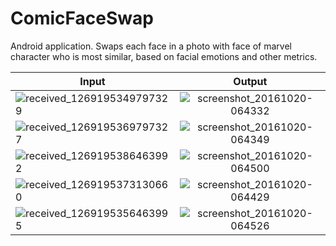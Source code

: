 # ComicFaceSwap

Android application.
Swaps each face in a photo with face of marvel character who is most similar, based on facial emotions and other metrics.

| Input        |   Output        |
| ------------- |:-------------:|
| ![received_1269195349797329](https://cloud.githubusercontent.com/assets/10877153/19562628/ddc50754-9691-11e6-82b6-328b5bcb9873.jpeg)     | ![screenshot_20161020-064332](https://cloud.githubusercontent.com/assets/10877153/19562590/c42861a6-9691-11e6-91ae-a2687250d8de.png) |
| ![received_1269195369797327](https://cloud.githubusercontent.com/assets/10877153/19562636/dff3ab66-9691-11e6-9d3f-bacf8e9285d4.jpeg)      | ![screenshot_20161020-064349](https://cloud.githubusercontent.com/assets/10877153/19562594/c906efb2-9691-11e6-87f5-7f0cf78cfc83.png)     |
| ![received_1269195386463992](https://cloud.githubusercontent.com/assets/10877153/19562617/d7fa9578-9691-11e6-8458-da06bc1717aa.jpeg) | ![screenshot_20161020-064500](https://cloud.githubusercontent.com/assets/10877153/19562602/ccb7de64-9691-11e6-9685-df2c85c862c6.png)      | 
| ![received_1269195373130660](https://cloud.githubusercontent.com/assets/10877153/19562639/e0b515da-9691-11e6-869d-dcc0e2d98bad.jpeg)| ![screenshot_20161020-064429](https://cloud.githubusercontent.com/assets/10877153/19562601/cc0a71ac-9691-11e6-88e1-17e6af4a4bdb.png)|
| ![received_1269195356463995](https://cloud.githubusercontent.com/assets/10877153/19562635/df17105c-9691-11e6-9d81-8911323aa72e.jpeg)| ![screenshot_20161020-064526](https://cloud.githubusercontent.com/assets/10877153/19562605/ce541896-9691-11e6-859f-dd3dd103170b.png)|
